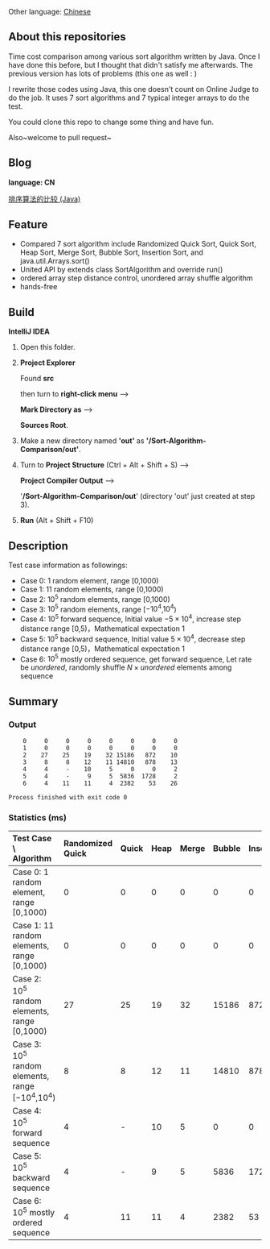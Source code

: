 Other language: [Chinese](https://github.com/bipy/Sort-Algorithm-Comparison/README_CN.md)

## About this repositories

Time cost comparison among various sort algorithm written by Java. Once I have done this before, but I thought that didn't satisfy me afterwards. The previous version has lots of problems (this one as well : )

I rewrite those codes using Java, this one doesn't count on Online Judge to do the job. It uses 7 sort algorithms and 7 typical integer arrays to do the test.

You could clone this repo to change some thing and have fun.

Also~welcome to pull request~

## Blog

**language: CN**

[排序算法的比较 (Java)](https://bipy.github.io/blog/Sort-Algorithm-Comparison/)

## Feature

- Compared 7 sort algorithm include Randomized Quick Sort, Quick Sort, Heap Sort, Merge Sort, Bubble Sort, Insertion Sort, and java.util.Arrays.sort()
- United API by extends class SortAlgorithm and override run()
- ordered array step distance control, unordered array shuffle algorithm
- hands-free

## Build

**IntelliJ IDEA**

1. Open this folder.

2. **Project Explorer** 

    Found **src**  

    then turn to **right-click menu** --> 

    **Mark Directory as** -->  

    **Sources Root**.

3. Make a new directory named **'out'** as **'/Sort-Algorithm-Comparison/out'**.

4. Turn to **Project Structure** (Ctrl + Alt + Shift + S) --> 

    **Project Compiler Output** -->

    '**/Sort-Algorithm-Comparison/out**'  (directory 'out' just created at step 3).

5. **Run** (Alt + Shift + F10)

 

## Description

Test case information as followings:

- Case 0: 1 random element, range [0,1000)
- Case 1: $11$ random elements, range [0,1000)
- Case 2: $10^5$ random elements, range [0,1000)
- Case 3: $10^5$ random elements, range [$-10^4$,$10^4$)
- Case 4: $10^5$ forward sequence, Initial value $-5×10^4$, increase step distance range [0,5)，Mathematical expectation 1
- Case 5: $10^5$ backward sequence, Initial value $5×10^4$, decrease step distance range [0,5)，Mathematical expectation 1
- Case 6: $10^5$ mostly ordered sequence, get forward sequence, Let rate be $unordered$, randomly shuffle $N×unordered$ elements among sequence

## Summary

### Output

```text
    0     0     0     0     0     0     0     0 
    1     0     0     0     0     0     0     0 
    2    27    25    19    32 15186   872    10 
    3     8     8    12    11 14810   878    13 
    4     4     -    10     5     0     0     2 
    5     4     -     9     5  5836  1728     2 
    6     4    11    11     4  2382    53    26 

Process finished with exit code 0

```

### Statistics (ms)

| Test Case \ Algorithm                                  | Randomized Quick | Quick | Heap | Merge | Bubble | Insertion | Arrays.sort() |
| :----------------------------------------------------- | :--------------- | :---- | :--- | :---- | :----- | :-------- | ------------- |
| Case 0: 1 random element, range [0,1000)               | 0                | 0     | 0    | 0     | 0      | 0         | 0             |
| Case 1: $11$ random elements, range [0,1000)           | 0                | 0     | 0    | 0     | 0      | 0         | 0             |
| Case 2: $10^5$ random elements, range [0,1000)         | 27               | 25    | 19   | 32    | 15186  | 872       | 10            |
| Case 3: $10^5$ random elements, range [$-10^4$,$10^4$) | 8                | 8     | 12   | 11    | 14810  | 878       | 13            |
| Case 4: $10^5$ forward sequence                        | 4                | -     | 10   | 5     | 0      | 0         | 2             |
| Case 5: $10^5$ backward sequence                       | 4                | -     | 9    | 5     | 5836   | 1728      | 2             |
| Case 6: $10^5$ mostly ordered sequence                 | 4                | 11    | 11   | 4     | 2382   | 53        | 26            |